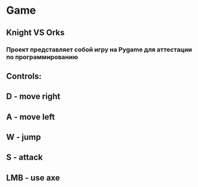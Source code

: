 # Game
## Knight VS Orks
### Проект представляет собой игру на Pygame для аттестации по программированию
## Controls:
## D - move right
## A - move left
## W - jump
## S - attack
## LMB - use axe
